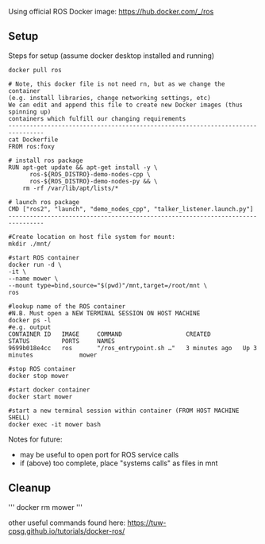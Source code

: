 Using official ROS Docker image: https://hub.docker.com/_/ros

## Setup
Steps for setup (assume docker desktop installed and running)

```
docker pull ros

# Note, this docker file is not need rn, but as we change the container
(e.g. install libraries, change networking settings, etc)
We can edit and append this file to create new Docker images (thus spinning up)
containers which fulfill our changing requirements
--------------------------------------------------------------------------------
cat Dockerfile
FROM ros:foxy

# install ros package
RUN apt-get update && apt-get install -y \
      ros-${ROS_DISTRO}-demo-nodes-cpp \
      ros-${ROS_DISTRO}-demo-nodes-py && \
    rm -rf /var/lib/apt/lists/*

# launch ros package
CMD ["ros2", "launch", "demo_nodes_cpp", "talker_listener.launch.py"]
--------------------------------------------------------------------------------

#Create location on host file system for mount:
mkdir ./mnt/

#start ROS container
docker run -d \
-it \
--name mower \
--mount type=bind,source="$(pwd)"/mnt,target=/root/mnt \
ros

#lookup name of the ROS container
#N.B. Must open a NEW TERMINAL SESSION ON HOST MACHINE
docker ps -l
#e.g. output
CONTAINER ID   IMAGE     COMMAND                  CREATED         STATUS         PORTS     NAMES
9699b018e4cc   ros       "/ros_entrypoint.sh …"   3 minutes ago   Up 3 minutes             mower

#stop ROS container
docker stop mower

#start docker container
docker start mower

#start a new terminal session within container (FROM HOST MACHINE SHELL)
docker exec -it mower bash
```

Notes for future: 
- may be useful to open port for ROS service calls
- if (above) too complete, place "systems calls" as files in mnt

## Cleanup
'''
docker rm mower
'''

other useful commands found here:
https://tuw-cpsg.github.io/tutorials/docker-ros/